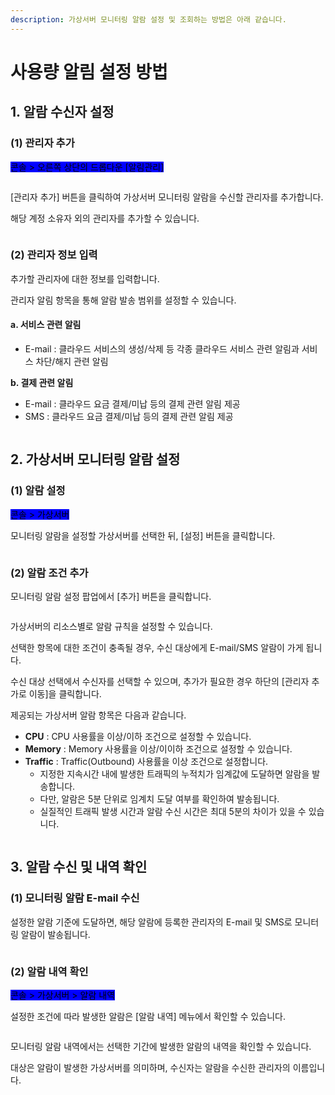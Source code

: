 ```yaml
---
description: 가상서버 모니터링 알람 설정 및 조회하는 방법은 아래 같습니다.
---
```


# 사용량 알림 설정 방법

## 1. 알람 수신자 설정

### (1) 관리자 추가

&#x20;<mark style="background-color:blue;">콘솔 > 오른쪽 상단의 드롭다운 \[알림관리]</mark>

<div align="left">

<figure><img src="https://filesystem.cafe24.com/hosting/cloud_service/2021/01/06/769842fcb80584ca8b3bb21cc329dadd_1609912852.jpg" alt=""><figcaption></figcaption></figure>

</div>

\[관리자 추가] 버튼을 클릭하여 가상서버 모니터링 알람을 수신할 관리자를 추가합니다.&#x20;

해당 계정 소유자 외의 관리자를 추가할 수 있습니다.

<div align="left">

<figure><img src="https://filesystem.cafe24.com/hosting/cloud_service/2021/01/06/6c5d8e8242dd8b46a05c4aaaa6ddc9ee_1609910278.jpg" alt=""><figcaption></figcaption></figure>

</div>

&#x20;



### (2) 관리자 정보 입력

추가할 관리자에 대한 정보를 입력합니다.

관리자 알림 항목을 통해 알람 발송 범위를 설정할 수 있습니다.

#### **a. 서비스 관련 알림**

* E-mail : 클라우드 서비스의 생성/삭제 등 각종 클라우드 서비스 관련 알림과 서비스 차단/해지 관련 알림

&#x20;

**b. 결제 관련 알림**

* E-mail : 클라우드 요금 결제/미납 등의 결제 관련 알림 제공
* SMS : 클라우드 요금 결제/미납 등의 결제 관련 알림 제공

<div align="left">

<figure><img src="https://filesystem.cafe24.com/hosting/cloud_service/2021/01/06/0af52e92e9e88ab4767c6f89c7dfd2b6_1609910544.jpg" alt=""><figcaption></figcaption></figure>

</div>





&#x20;

## 2. 가상서버 모니터링 알람 설정

### (1) 알람 설정

<mark style="background-color:blue;">콘솔 > 가상서버</mark>

모니터링 알람을 설정할 가상서버를 선택한 뒤, \[설정] 버튼을 클릭합니다. &#x20;

<div align="left">

<figure><img src="https://filesystem.cafe24.com/hosting/cloud_service/2021/01/06/118a99fd28c71f6742faddaa5de8d2d4_1609910189.jpg" alt=""><figcaption></figcaption></figure>

</div>

&#x20;



### (2) 알람 조건 추가

모니터링 알람 설정 팝업에서 \[추가] 버튼을 클릭합니다.

<div align="left">

<figure><img src="https://filesystem.cafe24.com/hosting/cloud_service/2021/01/06/2c3c9801e394c4d6731800b101fa1e03_1609895669.jpg" alt=""><figcaption></figcaption></figure>

</div>

가상서버의 리소스별로 알람 규칙을 설정할 수 있습니다.&#x20;

선택한 항목에 대한 조건이 충족될 경우, 수신 대상에게 E-mail/SMS 알람이 가게 됩니다.

수신 대상 선택에서 수신자를 선택할 수 있으며, 추가가 필요한 경우 하단의 \[관리자 추가로 이동]을 클릭합니다.

제공되는 가상서버 알람 항목은 다음과 같습니다.&#x20;

* **CPU** : CPU 사용률을 이상/이하 조건으로 설정할 수 있습니다.&#x20;
* **Memory** : Memory 사용률을 이상/이이하 조건으로 설정할 수 있습니다.&#x20;
* **Traffic** : Traffic(Outbound) 사용률을 이상 조건으로 설정합니다.
  * 지정한 지속시간 내에 발생한 트래픽의 누적치가 임계값에 도달하면 알람을 발송합니다.
  * 다만, 알람은 5분 단위로 임계치 도달 여부를 확인하여 발송됩니다.
  * 실질적인 트래픽 발생 시간과 알람 수신 시간은 최대 5분의 차이가 있을 수 있습니다.

<div align="left">

<figure><img src="https://filesystem.cafe24.com/hosting/cloud_service/2022/04/06/e53d71c8f0674f728b5071584029a48b_1649204136.jpg" alt=""><figcaption></figcaption></figure>

</div>

&#x20;





## 3. 알람 수신 및 내역 확인

### (1) 모니터링 알람 E-mail 수신

설정한 알람 기준에 도달하면, 해당 알람에 등록한 관리자의 E-mail 및 SMS로 모니터링 알람이 발송됩니다.

<div align="left">

<figure><img src="https://filesystem.cafe24.com/hosting/cloud_service/2021/01/06/29b4162a062a0c2b13fe5d81eb5279bc_1609910909.jpg" alt=""><figcaption></figcaption></figure>

</div>





### (2) 알람 내역 확인

<mark style="background-color:blue;">콘솔 > 가상서버 > 알람 내역</mark>

설정한 조건에 따라 발생한 알람은 \[알람 내역] 메뉴에서 확인할 수 있습니다.

<div align="left">

<figure><img src="https://filesystem.cafe24.com/hosting/cloud_service/2021/01/06/e636404c06edce0c69f44302e4e1b106_1609911860.jpg" alt=""><figcaption></figcaption></figure>

</div>

모니터링 알람 내역에서는 선택한 기간에 발생한 알람의 내역을 확인할 수 있습니다.

대상은 알람이 발생한 가상서버를 의미하며, 수신자는 알람을 수신한 관리자의 이름입니다.

<div align="left">

<figure><img src="https://filesystem.cafe24.com/hosting/cloud_service/2021/01/06/5a92e4bf78775c75ea24973fb0ae43e5_1609900521.jpg" alt=""><figcaption></figcaption></figure>

</div>
